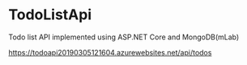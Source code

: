 # TodoListApi
Todo list API implemented using ASP.NET Core and MongoDB(mLab)

https://todoapi20190305121604.azurewebsites.net/api/todos
